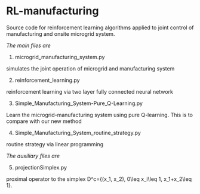 # RL-manufacturing
Source code for reinforcement learning algorithms applied to joint control of manufacturing and onsite microgrid system. 

<i>The main files are </i>

1. microgrid_manufacturing_system.py 

simulates the joint operation of microgrid and manufacturing system

2. reinforcement_learning.py

reinforcement learning via two layer fully connected neural network

3. Simple_Manufacturing_System-Pure_Q-Learning.py

Learn the microgrid-manufacturing system using pure Q-learning. This is to compare with our new method

4. Simple_Manufacturing_System_routine_strategy.py

routine strategy via linear programming

<i>The auxiliary files are </i>

5. projectionSimplex.py

proximal operator to the simplex D^c={(x_1, x_2), 0\leq x_i\leq 1, x_1+x_2\leq 1}.

